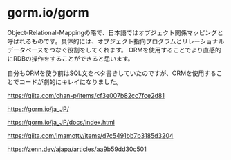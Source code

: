 # gorm.io/gorm 

Object-Relational-Mappingの略で、日本語ではオブジェクト関係マッピングと呼ばれるものです。具体的には、オブジェクト指向プログラムとリレーショナルデータベースをつなぐ役割をしてくれます。
ORMを使用することでより直感的にRDBの操作をすることができると思います。

自分もORMを使う前はSQL文をベタ書きしていたのですが、ORMを使用することでコードが劇的にキレイになりました。

https://qiita.com/chan-p/items/cf3e007b82cc7fce2d81


https://gorm.io/ja_JP/

https://gorm.io/ja_JP/docs/index.html


https://qiita.com/Imamotty/items/d7c5491bb7b3185d3204


https://zenn.dev/ajapa/articles/aa9b59dd30c501
